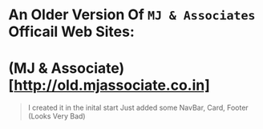 # An Older Version Of `MJ & Associates` Officail Web Sites: 
# (MJ & Associate) [http://old.mjassociate.co.in]

> I created it in the inital start
> Just added some NavBar, Card, Footer (Looks Very Bad)
